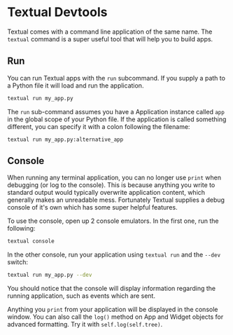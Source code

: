 # Textual Devtools

Textual comes with a command line application of the same name. The `textual` command is a super useful tool that will help you to build apps.

## Run

You can run Textual apps with the `run` subcommand. If you supply a path to a Python file it will load and run the application.

```bash
textual run my_app.py
```

The `run` sub-command assumes you have a Application instance called `app` in the global scope of your Python file. If the application is called something different, you can specify it with a colon following the filename:

```
textual run my_app.py:alternative_app
```

## Console

When running any terminal application, you can no longer use `print` when debugging (or log to the console). This is because anything you write to standard output would typically overwrite application content, which generally makes an unreadable mess. Fortunately Textual supplies a debug console of it's own which has some super helpful features.

To use the console, open up 2 console emulators. In the first one, run the following:

```bash
textual console
```

In the other console, run your application using `textual run` and the `--dev` switch:

```bash
textual run my_app.py --dev
```

You should notice that the console will display information regarding the running application, such as events which are sent.

Anything you `print` from your application will be displayed in the console window. You can also call the `log()` method on App and Widget objects for advanced formatting. Try it with `self.log(self.tree)`.
